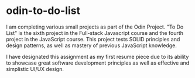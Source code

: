 # odin-to-do-list

I am completing various small projects as part of the Odin Project. "To Do List" is the sixth project in the Full-stack Javascript course and the fourth project in the JavaScript course. This project tests SOLID principles and design patterns, as well as mastery of previous JavaScript knowledge.

I have designated this assignment as my first resume piece due to its ability to showcase great software development principles as well as effective and simplistic UI/UX design.